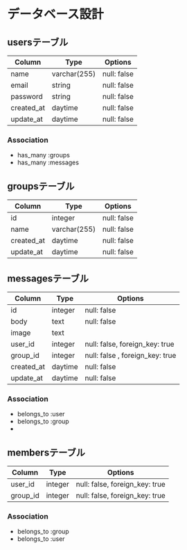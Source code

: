 # データベース設計

## usersテーブル

| Column     | Type         | Options     |
| ---------- | ------------ | ----------- |
| name       | varchar(255) | null: false |
| email      | string       | null: false |
| password   | string       | null: false |
| created_at | daytime      | null: false |
| update_at  | daytime      | null: false |

### Association
- has_many :groups
- has_many :messages


## groupsテーブル

| Column     | Type         | Options     |
| ---------- | ------------ | ----------- |
| id         | integer      | null: false |
| name       | varchar(255) | null: false |
| created_at | daytime      | null: false |
| update_at  | daytime      | null: false |


## messagesテーブル

| Column     | Type      | Options                         |
| ---------- | --------- | ------------------------------- |
| id         | integer   | null: false                     |
| body       | text      | null: false                     |
| image      | text      |                                 |
| user_id    | integer   | null: false, foreign_key: true  |
| group_id   | integer   | null: false , foreign_key: true |
| created_at | daytime   | null: false                     |
| update_at  | daytime   | null: false                     |

### Association
- belongs_to :user
- belongs_to :group
- 

## membersテーブル

| Column   | Type    | Options                        |
| -------- | ------- | ------------------------------ |
| user_id  | integer | null: false, foreign_key: true |
| group_id | integer | null: false, foreign_key: true |

### Association
- belongs_to :group
- belongs_to :user
  